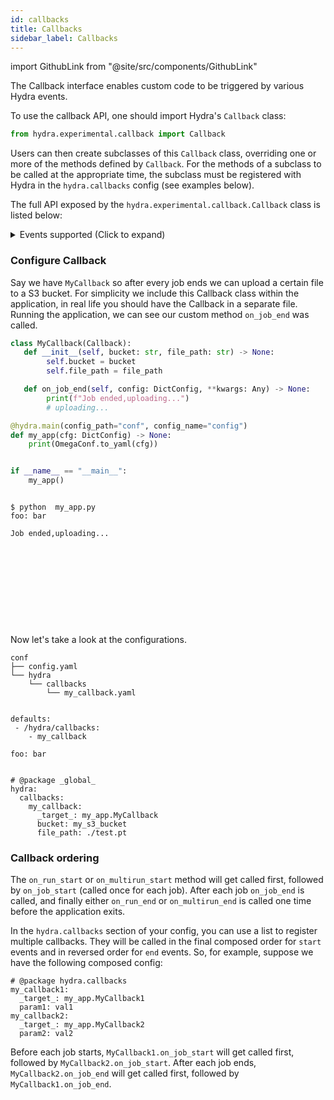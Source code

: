 ```yaml
---
id: callbacks
title: Callbacks
sidebar_label: Callbacks
---
```


import GithubLink from "@site/src/components/GithubLink"


The <GithubLink to="hydra/experimental/callback.py">Callback interface</GithubLink> enables custom
code to be triggered by various Hydra events.

To use the callback API, one should import Hydra's `Callback` class:
```python
from hydra.experimental.callback import Callback
```
Users can then create subclasses of this `Callback` class, overriding one or more of
the methods defined by `Callback`. For the methods of a subclass to be called at the
appropriate time, the subclass must be registered with Hydra in the `hydra.callbacks` config
 (see examples below).

The full API exposed by the `hydra.experimental.callback.Callback` class is listed below:

<details><summary>Events supported (Click to expand)</summary>

```python
class Callback:
    def on_run_start(self, config: DictConfig, **kwargs: Any) -> None:
        """
        Called in RUN mode before job/application code starts. `config` is composed with overrides.
        Some `hydra.runtime` configs are not populated yet.
        See hydra.core.utils.run_job for more info.
        """
        ...

    def on_run_end(self, config: DictConfig, **kwargs: Any) -> None:
        """
        Called in RUN mode after job/application code returns.
        """
        ...

    def on_multirun_start(self, config: DictConfig, **kwargs: Any) -> None:
        """
        Called in MULTIRUN mode before any job starts.
        When using a launcher, this will be executed on local machine before any Sweeper/Launcher is initialized.
        """
        ...

    def on_multirun_end(self, config: DictConfig, **kwargs: Any) -> None:
        """
        Called in MULTIRUN mode after all jobs returns.
        When using a launcher, this will be executed on local machine.
        """
        ...

    def on_job_start(self, config: DictConfig, **kwargs: Any) -> None:
        """
        Called in both RUN and MULTIRUN modes, once for each Hydra job (before running application code).
        This is called from within `hydra.core.utils.run_job`. In the case of remote launching, this will be executed
        on the remote server along with your application code.
        """
        ...

    def on_job_end(
        self, config: DictConfig, job_return: JobReturn, **kwargs: Any
    ) -> None:
        """
        Called in both RUN and MULTIRUN modes, once for each Hydra job (after running
        application code).
        This is called from within `hydra.core.utils.run_job`. In the case of remote launching, this will be executed
        on the remote server after your application code.

        `job_return` contains info that could be useful for logging or post-processing.
        See hydra.core.utils.JobReturn for more.
        """
        ...

```
</details>

### Configure Callback

Say we have `MyCallback` so after every job ends we can upload a certain file to a S3 bucket.
For simplicity we include this Callback class within the application, in real life you should have the
Callback in a separate file.
Running the application, we can see our custom method `on_job_end` was called.

<div className="row">
<div className="col col--9">

```python title="my_app.py"
class MyCallback(Callback):
   def __init__(self, bucket: str, file_path: str) -> None:
        self.bucket = bucket
        self.file_path = file_path

   def on_job_end(self, config: DictConfig, **kwargs: Any) -> None:
        print(f"Job ended,uploading...")
        # uploading...

@hydra.main(config_path="conf", config_name="config")
def my_app(cfg: DictConfig) -> None:
    print(OmegaConf.to_yaml(cfg))


if __name__ == "__main__":
    my_app()
``` 
</div>
<div className="col col--3" >

```commandline title="output"

$ python  my_app.py
foo: bar

Job ended,uploading...











```
</div>
</div>

Now let's take a look at the configurations. 

<div className="row">
<div className="col col--4">

```commandline title="$ tree conf"
conf
├── config.yaml
└── hydra
    └── callbacks
        └── my_callback.yaml


```
</div>
<div className="col  col--3">

```commandline title="conf/config.yaml"
defaults:
 - /hydra/callbacks:
    - my_callback

foo: bar


```
</div>
<div className="col  col--5">

```commandline title="conf/hydra/callbacks/my_callback.yaml"
# @package _global_
hydra:
  callbacks:
    my_callback:
      _target_: my_app.MyCallback
      bucket: my_s3_bucket
      file_path: ./test.pt
```
</div>
</div>


### Callback ordering
The `on_run_start` or `on_multirun_start` method will get called first,
followed by `on_job_start` (called once for each job).
After each job `on_job_end` is called, and finally either `on_run_end` or
`on_multirun_end` is called one time before the application exits.

In the `hydra.callbacks` section of your config, you can use a list to register multiple callbacks. They will be called in the final composed order for `start` events and
in reversed order for `end` events. So, for example, suppose we have the following composed config:
```commandline title="python my_app.py --cfg hydra -p hydra.callbacks"
# @package hydra.callbacks
my_callback1:
  _target_: my_app.MyCallback1
  param1: val1
my_callback2:
  _target_: my_app.MyCallback2
  param2: val2
```
Before each job starts, `MyCallback1.on_job_start` will get called first,
followed by `MyCallback2.on_job_start`.
After each job ends, `MyCallback2.on_job_end` will get called first,
followed by `MyCallback1.on_job_end`.
